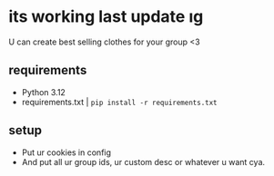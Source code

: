 # its working last update ıg
U can create best selling clothes for your group <3
## requirements
- Python 3.12
- requirements.txt | `pip install -r requirements.txt`

## setup
- Put ur cookies in config
- And put all ur group ids, ur custom desc or whatever u want cya.
